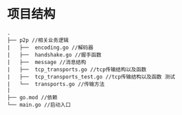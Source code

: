 # 项目结构
    .
    ├── p2p //相关业务逻辑
    |   ├──  encoding.go //解码器
    |   ├──  handshake.go //握手函数 
    |   ├──  message //消息结构
    |   ├──  tcp_transports.go //tcp传输结构以及函数
    |   ├──  tcp_transports_test.go //tcp传输结构以及函数 测试
    |   └──  transports.go //传输方法
    |
    ├── go.mod //依赖
    └── main.go //启动入口
